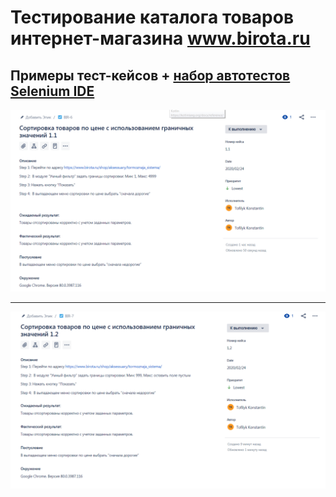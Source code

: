 # Тестирование каталога товаров интернет-магазина www.birota.ru
## Примеры тест-кейсов + [набор автотестов Selenium IDE](https://github.com/tofilyk/QA/blob/master/BirotaSelenium.side)
![tesat](https://github.com/tofilyk/QA/blob/master/2020-02-24_17-13-09.png)
***
![tesat](https://github.com/tofilyk/QA/blob/master/2020-02-24_17-13-51.png)

 
